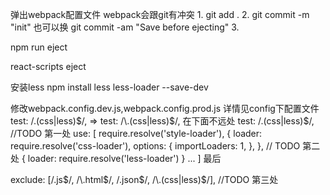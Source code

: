 弹出webpack配置文件
webpack会跟git有冲突
1.
git add .
2.
git commit -m "init"
也可以换
git commit -am "Save before ejecting"
3.

npm run eject

react-scripts eject


安装less
  npm install less less-loader --save-dev

修改webpack.config.dev.js,webpack.config.prod.js
详情见config下配置文件
test: /\.(css|less)$/,  =>  test: /\.(css|less)$/,
在下面不远处
test: /\.(css|less)$/,  //TODO 第一处
use: [
  require.resolve('style-loader'),
  {
    loader: require.resolve('css-loader'),
    options: {
      importLoaders: 1,
    },
  },
  // TODO 第二处 
  {
    loader: require.resolve('less-loader')
  }
  ...
]
最后

exclude: [/\.js$/, /\.html$/, /\.json$/, /\.(css|less)$/], //TODO 第三处

